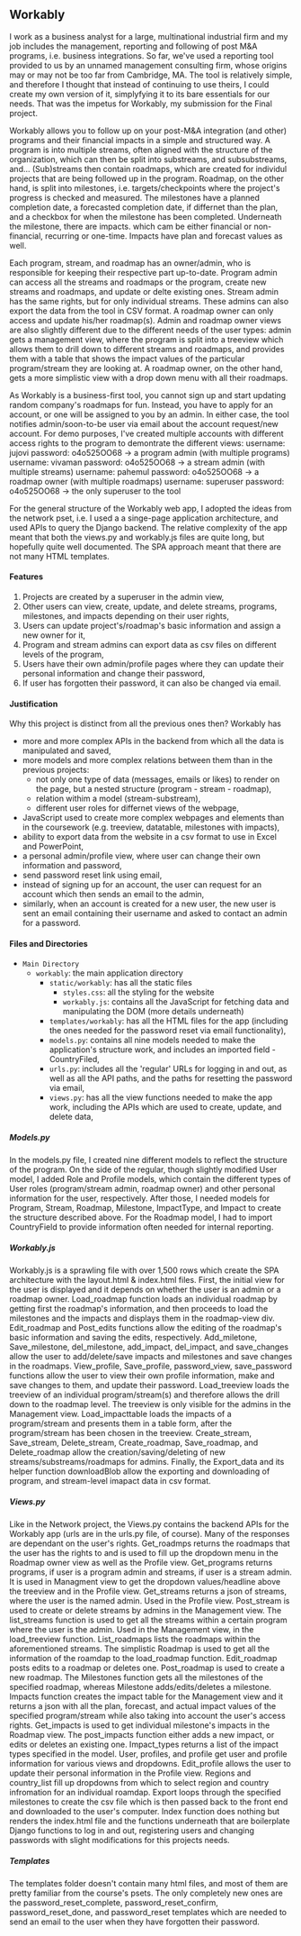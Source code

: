 ## Workably
I work as a business analyst for a large, multinational industrial firm and my job includes the management, reporting and following of post M&A programs, i.e. business integrations. So far, we've used a reporting tool provided to us by an unnamed management consulting firm, whose origins may or may not be too far from Cambridge, MA. The tool is relatively simple, and therefore I thought that instead of continuing to use theirs, I could create my own version of it, simplyfying it to its bare essentials for our needs. That was the impetus for Workably, my submission for the Final project.

Workably allows you to follow up on your post-M&A integration (and other) programs and their financial impacts in a simple and structured way. A program is into multiple streams, often aligned with the structure of the organization, which can then be split into substreams, and subsubstreams, and... (Sub)streams then contain roadmaps, which are created for individul projects that are being followed up in the program. Roadmap, on the other hand, is split into milestones, i.e. targets/checkpoints where the project's progress is checked and measured. The milestones have a planned completion date, a forecasted completion date, if differnet than the plan, and a checkbox for when the milestone has been completed. Underneath the milestone, there are impacts. which cam be either financial or non-financial, recurring or one-time. Impacts have plan and forecast values as well.

Each program, stream, and roadmap has an owner/admin, who is responsible for keeping their respective part up-to-date. Program admin can access all the streams and roadmaps or the program, create new streams and roadmaps, and update or delte existing ones. Stream admin has the same rights, but for only individual streams. These admins can also export the data from the tool in CSV format. A roadmap owner can only access and update his/her roadmap(s). Admin and roadmap owner views are also slightly different due to the different needs of the user types: admin gets a management view, where the program is split into a treeview which allows them to drill down to different streams and roadmaps, and provides them with a table that shows the impact values of the particular program/stream they are looking at. A roadmap owner, on the other hand, gets a more simplistic view with a drop down menu with all their roadmaps.

As Workably is a business-first tool, you cannot sign up and start updating random company's roadmaps for fun. Instead, you have to apply for an account, or one will be assigned to you by an admin. In either case, the tool notifies admin/soon-to-be user via email about the account request/new account. For demo purposes, I've created multiple accounts with different access rights to the program to demontrate the different views: username: jujovi password: o4o525OO68 -> a program admin (with multiple programs) username: vivaman password: o4o525OO68 -> a stream admin (with multiple streams) username: pahemul password: o4o525OO68 -> a roadmap owner (with multiple roadmaps) username: superuser password: o4o525OO68 -> the only superuser to the tool

For the general structure of the Workably web app, I adopted the ideas from the network pset, i.e. I used a a singe-page application architecture, and used APIs to query the Django backend. The relative complexity of the app meant that both the views.py and workably.js files are quite long, but hopefully quite well documented. The SPA approach meant that there are not many HTML templates.

#### Features
1. Projects are created by a superuser in the admin view,
2. Other users can view, create, update, and delete streams, programs, milestones, and impacts depending on their user rights,
3. Users can update project's/roadmap's basic information and assign a new owner for it,
4. Program and stream admins can export data as csv files on different levels of the program,
5. Users have their own admin/profile pages where they can update their personal information and change their password,
6. If user has forgotten their password, it can also be changed via email.

#### Justification
Why this project is distinct from all the previous ones then? Workably has
- more and more complex APIs in the backend from which all the data is manipulated and saved,
- more models and more complex relations between them than in the previous projects:
  - not only one type of data (messages, emails or likes) to render on the page, but a nested structure (program - stream - roadmap),
  - relation withim a model (stream-substream),
  - different user roles for differnet views of the webpage,
- JavaScript used to create more complex webpages and elements than in the coursework (e.g. treeview, datatable, milestones with impacts),
- ability to export data from the website in a csv format to use in Excel and PowerPoint,
- a personal admin/profile view, where user can change their own information and password,
- send password reset link using email, 
- instead of signing up for an account, the user can request for an account which then sends an email to the admin,
- similarly, when an account is created for a new user, the new user is sent an email containing their username and asked to contact an admin for a password.

#### Files and Directories
- `Main Directory`
  - `workably`: the main application directory
    - `static/workably`: has all the static files
      - `styles.css`: all the styling for the website
      - `workably.js`: contains all the JavaScript for fetching data and manipulating the DOM (more details underneath)
    - `templates/workably`: has all the HTML files for the app (including the ones needed for the password reset via email functionality),
    - `models.py`: contains all nine models needed to make the application's structure work, and includes an imported field - CountryFiled,
    - `urls.py`: includes all the 'regular' URLs for logging in and out, as well as all the API paths, and the paths for resetting the password via email,
    - `views.py`: has all the view functions needed to make the app work, including the APIs which are used to create, update, and delete data,
  
##### Models.py
In the models.py file, I created nine different models to reflect the structure of the program. On the side of the regular, though slightly modified User model, I added Role and Profile models, which contain the different types of User roles (program/stream admin, roadmap owner) and other personal information for the user, respectively. After those, I needed models for Program, Stream, Roadmap, Milestone, ImpactType, and Impact to create the structure described above. For the Roadmap model, I had to import CountryField to provide information often needed for internal reporting.

##### Workably.js
Workably.js is a sprawling file with over 1,500 rows which create the SPA architecture with the layout.html & index.html files. First, the initial view for the user is displayed and it depends on whether the user is an admin or a roadmap owner. Load_roadmap function loads an individual roadmap by getting first the roadmap's information, and then proceeds to load the milestones and the impacts and displays them in the roadmap-view div. Edit_roadmap and Post_edits functions allow the editing of the roadmap's basic information and saving the edits, respectively. Add_miletone, Save_milestone, del_milestone, add_impact, del_impact, and save_changes allow the user to add/delete/save impacts and milestones and save changes in the roadmaps. View_profile, Save_profile, password_view, save_password functions allow the user to view their own profile information, make and save changes to them, and update their password. Load_treeview loads the treeview of an individual program/stream(s) and therefore allows the drill down to the roadmap level. The treeview is only visible for the admins in the Management view. Load_impacttable loads the impacts of a program/stream and presents them in a table form, after the program/stream has been chosen in the treeview. Create_stream, Save_stream, Delete_stream, Create_roadmap, Save_roadmap, and Delete_roadmap allow the creation/saving/deleting of new streams/substreams/roadmaps for admins. Finally, the Export_data and its helper function downloadBlob allow the exporting and downloading of program, and stream-level imapact data in csv format.

##### Views.py
Like in the Network project, the Views.py contains the backend APIs for the Workably app (urls are in the urls.py file, of course). Many of the responses are dependant on the user's rights. Get_roadmps returns the roadmaps that the user has the rights to and is used to fill up the dropdown menu in the Roadmap owner view as well as the Profile view. Get_programs returns programs, if user is a program admin and streams, if user is a stream admin. It is used in Managment view to get the dropdown values/headline above the treeview and in the Profile view. Get_streams returns a json of streams, where the user is the named admin. Used in the Profile view. Post_stream is used to create or delete streams by admins in the Management view. The list_streams function is used to get all the streams within a certain program where the user is the admin. Used in the Management view, in the load_treeview function. List_roadmaps lists the roadmaps within the aforementioned streams. The simplistic Roadmap is used to get all the information of the roamdap to the load_roadmap function. Edit_roadmap posts edits to a roadmap or deletes one. Post_roadmap is used to create a new roadmap. The Milestones function gets all the milestones of the specified roadmap, whereas Milestone adds/edits/deletes a milestone. Impacts function creates the impact table for the Management view and it returns a json with all the plan, forecast, and actual impact values of the specified program/stream while also taking into account the user's access rights. Get_impacts is used to get individual milestone's impacts in the Roadmap view. The post_impacts function either adds a new impact, or edits or deletes an existing one. Impact_types returns a list of the impact types specified in the model. User, profiles, and profile get user and profile information for various views and dropdowns. Edit_profile allows the user to update their personal information in the Profile view. Regions and country_list fill up dropdowns from which to select region and country infromation for an individual roamdap. Export loops through the specified milestones to create the csv file which is then passed back to the front end and downloaded to the user's computer. Index function does nothing but renders the index.html file and the functions underneath that are boilerplate Django functions to log in and out, registering users and changing passwords with slight modifications for this projects needs.

##### Templates
The templates folder doesn't contain many html files, and most of them are pretty familiar from the course's psets. The only completely new ones are the password_reset_complete, password_reset_confirm, password_reset_done, and password_reset templates which are needed to send an email to the user when they have forgotten their password.
